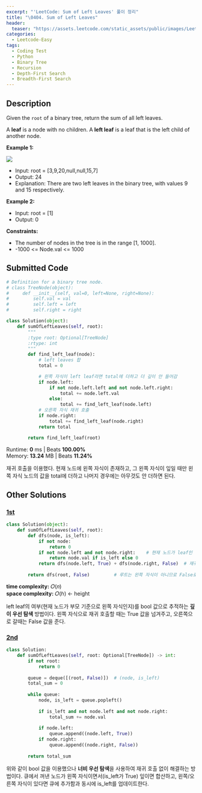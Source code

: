 ```yaml
---
excerpt: "'LeetCode: Sum of Left Leaves' 풀이 정리"
title: "\0404. Sum of Left Leaves"
header:
  teaser: "https://assets.leetcode.com/static_assets/public/images/LeetCode_Sharing.png"
categories:
  - Leetcode-Easy
tags:
  - Coding Test
  - Python
  - Binary Tree
  - Recursion
  - Depth-First Search
  - Breadth-First Search
---
```


## <i class="fa-solid fa-file-lines"></i> Description

Given the `root` of a binary tree, return the sum of all left leaves.

A **leaf** is a node with no children. A **left leaf** is a leaf that is the left child of another node.

**Example 1:**

![](https://assets.leetcode.com/uploads/2021/04/08/leftsum-tree.jpg)

- Input: root = [3,9,20,null,null,15,7]
- Output: 24
- Explanation: There are two left leaves in the binary tree, with values 9 and 15 respectively.

**Example 2:**

- Input: root = [1]
- Output: 0

**Constraints:**

- The number of nodes in the tree is in the range [1, 1000].
- -1000 <= Node.val <= 1000

## <i class="fa-solid fa-cloud-arrow-up"></i> Submitted Code

```python
# Definition for a binary tree node.
# class TreeNode(object):
#     def __init__(self, val=0, left=None, right=None):
#         self.val = val
#         self.left = left
#         self.right = right

class Solution(object):
    def sumOfLeftLeaves(self, root):
        """
        :type root: Optional[TreeNode]
        :rtype: int
        """
        def find_left_leaf(node):
            # left leaves 합
            total = 0

            # 왼쪽 자식이 left leaf라면 total에 더하고 더 깊이 안 들어감
            if node.left:
                if not node.left.left and not node.left.right:
                    total += node.left.val
                else:
                    total += find_left_leaf(node.left)
            # 오른쪽 자식 재귀 호출
            if node.right:
                total += find_left_leaf(node.right)
            return total

        return find_left_leaf(root)
```
<i class="fa-solid fa-clock"></i> Runtime: **0** ms \| Beats **100.00%**    
<i class="fa-solid fa-memory"></i> Memory: **13.24** MB \| Beats **11.24%**

재귀 호출을 이용했다. 현재 노드에 왼쪽 자식이 존재하고, 그 왼쪽 자식이 잎일 때만 왼쪽 자식 노드의 값을 total에 더하고 나머지 경우에는 아무것도 안 더하면 된다.

## <i class="fa-solid fa-flask"></i> Other Solutions

### <a href="https://leetcode.com/problems/sum-of-left-leaves/solutions/6641945/master-tree-traversal-to-sum-left-leaves-n1sq/" target="_blank">1st</a>

```python
class Solution(object):
    def sumOfLeftLeaves(self, root):
        def dfs(node, is_left):
            if not node:
                return 0
            if not node.left and not node.right:    # 현재 노드가 leaf인 경우
                return node.val if is_left else 0
            return dfs(node.left, True) + dfs(node.right, False)  # 재귀 호출
        
        return dfs(root, False)         # 루트는 왼쪽 자식이 아니므로 False로 시작

```
<i class="fa-solid fa-clock"></i> **time complexity:** 𝑂(𝑛)    
<i class="fa-solid fa-memory"></i> **space complexity:** 𝑂(ℎ) ← height

left leaf의 여부(현재 노드가 부모 기준으로 왼쪽 자식인지)를 bool 값으로 추적하는 **깊이 우선 탐색** 방법이다. 왼쪽 자식으로 재귀 호출할 때는 True 값을 넘겨주고, 오른쪽으로 갈때는 False 값을 준다.

### <a href="" target="_blank">2nd</a>

```python
class Solution:
    def sumOfLeftLeaves(self, root: Optional[TreeNode]) -> int:
        if not root:
            return 0
        
        queue = deque([(root, False)])  # (node, is_left)
        total_sum = 0
        
        while queue:
            node, is_left = queue.popleft()
            
            if is_left and not node.left and not node.right:
                total_sum += node.val
            
            if node.left:
                queue.append((node.left, True))
            if node.right:
                queue.append((node.right, False))
        
        return total_sum
```
위와 같이 bool 값을 이용했으나 **너비 우선 탐색**을 사용하여 재귀 호출 없이 해결하는 방법이다. 큐에서 꺼낸 노드가 왼쪽 자식이면서(is_left가 True) 잎이면 합산하고, 왼쪽/오른쪽 자식이 있다면 큐에 추가함과 동시에 is_left를 업데이트한다.